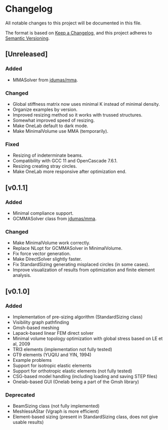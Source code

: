 # Changelog
All notable changes to this project will be documented in this file.

The format is based on [Keep a Changelog](https://keepachangelog.com/en/1.0.0/),
and this project adheres to [Semantic Versioning](https://semver.org/spec/v2.0.0.html).

## [Unreleased]
### Added
- MMASolver from [jdumas/mma](https://github.com/jdumas/mma).

### Changed
- Global stiffness matrix now uses minimal K instead of minimal density.
- Organize examples by version.
- Improved resizing method so it works with trussed structures.
- Somewhat improved speed of resizing.
- Make OneLab default to dark mode.
- Make MinimalVolume use MMA (temporarily).

### Fixed
- Resizing of indeterminate beams.
- Compatibility with GCC 11 and OpenCascade 7.6.1.
- Resizing creating stray circles.
- Make OneLab more responsive after optimization end.

## [v0.1.1]
### Added
- Minimal compliance support.
- GCMMASolver class from [jdumas/mma](https://github.com/jdumas/mma).

### Changed
- Make MinimalVolume work correctly.
- Replace NLopt for GCMMASolver in MinimalVolume.
- Fix force vector generation.
- Make DirectSolver slightly faster.
- Fix StandardSizing generating misplaced circles (in some cases).
- Improve visualization of results from optimization and finite element analysis.

## [v0.1.0]
### Added
- Implementation of pre-sizing algorithm (StandardSizing class)
- Visibility graph pathfinding
- Gmsh-based meshing
- Lapack-based linear FEM direct solver
- Minimal volume topology optimization with global stress based on
LE et al, 2009
- TRI3 elements (implementation not fully tested)
- GT9 elements (YUQIU and YIN, 1994)
- Example problems
- Support for isotropic elastic elements
- Support for orthotropic elastic elements (not fully tested)
- CSG-based model handling (including loading and saving STEP files)
- Onelab-based GUI (Onelab being a part of the Gmsh library)

### Deprecated
- BeamSizing class (not fully implemented)
- MeshlessAStar (Vgraph is more efficient)
- Element-based sizing (present in StandardSizing class, does not give usable
results)
